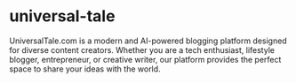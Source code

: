 # universal-tale
UniversalTale.com is a modern and AI-powered blogging platform designed for diverse content creators. Whether you are a tech enthusiast, lifestyle blogger, entrepreneur, or creative writer, our platform provides the perfect space to share your ideas with the world.
